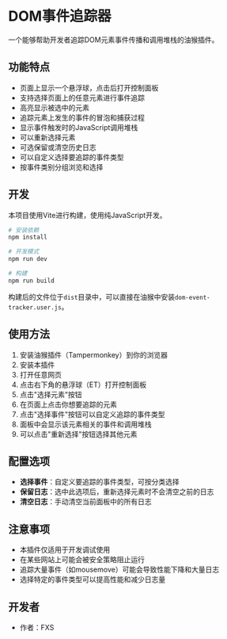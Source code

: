 # DOM事件追踪器

一个能够帮助开发者追踪DOM元素事件传播和调用堆栈的油猴插件。

## 功能特点

- 页面上显示一个悬浮球，点击后打开控制面板
- 支持选择页面上的任意元素进行事件追踪
- 高亮显示被选中的元素
- 追踪元素上发生的事件的冒泡和捕获过程
- 显示事件触发时的JavaScript调用堆栈
- 可以重新选择元素
- 可选保留或清空历史日志
- 可以自定义选择要追踪的事件类型
- 按事件类别分组浏览和选择

## 开发

本项目使用Vite进行构建，使用纯JavaScript开发。

```bash
# 安装依赖
npm install

# 开发模式
npm run dev

# 构建
npm run build
```

构建后的文件位于`dist`目录中，可以直接在油猴中安装`dom-event-tracker.user.js`。

## 使用方法

1. 安装油猴插件（Tampermonkey）到你的浏览器
2. 安装本插件
3. 打开任意网页
4. 点击右下角的悬浮球（ET）打开控制面板
5. 点击"选择元素"按钮
6. 在页面上点击你想要追踪的元素
7. 点击"选择事件"按钮可以自定义追踪的事件类型
8. 面板中会显示该元素相关的事件和调用堆栈
9. 可以点击"重新选择"按钮选择其他元素

## 配置选项

- **选择事件**：自定义要追踪的事件类型，可按分类选择
- **保留日志**：选中此选项后，重新选择元素时不会清空之前的日志
- **清空日志**：手动清空当前面板中的所有日志

## 注意事项

- 本插件仅适用于开发调试使用
- 在某些网站上可能会被安全策略阻止运行
- 追踪大量事件（如mousemove）可能会导致性能下降和大量日志
- 选择特定的事件类型可以提高性能和减少日志量

## 开发者

- 作者：FXS 